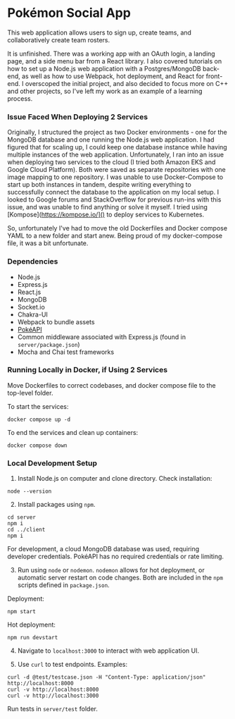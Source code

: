 # Pokémon Social App

This web application allows users to sign up, create teams, and collaboratively
create team rosters. 

It is unfinished. There was a working app with an OAuth login, a landing page, and a side menu bar from
a React library. I also covered tutorials on how to set up a Node.js web application with a 
Postgres/MongoDB back-end, as well as how to use Webpack, hot deployment, and React for front-end. I overscoped
the initial project, and also decided to focus more on C++ and other projects, so I've left 
my work as an example of a learning process.

### Issue Faced When Deploying 2 Services

Originally, I structured the project as two Docker environments - one for the MongoDB database
and one running the Node.js web application. I had figured that for scaling up, I could keep
one database instance while having multiple instances of the web application. Unfortunately,
I ran into an issue when deploying two services to the cloud (I tried both Amazon EKS and
Google Cloud Platform). Both were saved as separate repositories with one image mapping to one repository.
I was unable to use Docker-Compose to start up both instances in tandem, despite writing everything
to successfully connect the database to the application on my local setup. I looked to Google forums and StackOverflow
for previous run-ins with this issue, and was unable to find anything or solve it myself. I tried using [Kompose](https://kompose.io/]()
to deploy services to Kubernetes.

So, unfortunately I've had to move the old Dockerfiles and Docker compose YAML to a new folder and start anew.
Being proud of my docker-compose file, it was a bit unfortunate.

### Dependencies

- Node.js
- Express.js
- React.js
- MongoDB
- Socket.io
- Chakra-UI
- Webpack to bundle assets
- [PokéAPI](https://pokeapi.co/)
- Common middleware associated with Express.js (found in `server/package.json`)
- Mocha and Chai test frameworks


### Running Locally in Docker, if Using 2 Services

Move Dockerfiles to correct codebases, and docker compose file to the top-level folder.

To start the services:

```
docker compose up -d
```

To end the services and clean up containers:

```
docker compose down
```

### Local Development Setup

1. Install Node.js on computer and clone directory. Check installation:

```
node --version
```

2. Install packages using `npm`. 

```
cd server
npm i 
cd ../client
npm i 
```

For development, a cloud MongoDB database was used, requiring developer credentials.
PokéAPI has no required credentials or rate limiting.

3. Run using `node` or `nodemon`. `nodemon` allows for hot deployment, or automatic server restart on code changes.
Both are included in the `npm` scripts defined in `package.json`.

Deployment:
```
npm start
```

Hot deployment:
```
npm run devstart
```

4. Navigate to `localhost:3000` to interact with web application UI.

5. Use `curl` to test endpoints. Examples:

```
curl -d @test/testcase.json -H "Content-Type: application/json" http://localhost:8000
curl -v http://localhost:8000
curl -v http://localhost:3000
```

Run tests in `server/test` folder.

